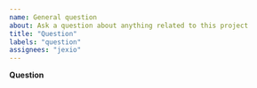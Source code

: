 ```yaml
---
name: General question
about: Ask a question about anything related to this project
title: "Question"
labels: "question"
assignees: "jexio"
---
```


**Question**

<!-- Please ask your question here. It can be about the usage of this project, the internals, the implementation or whatever interests you.
Please use the BUG template for bugs and the FEATURE REQUEST template for feature requests. -->
